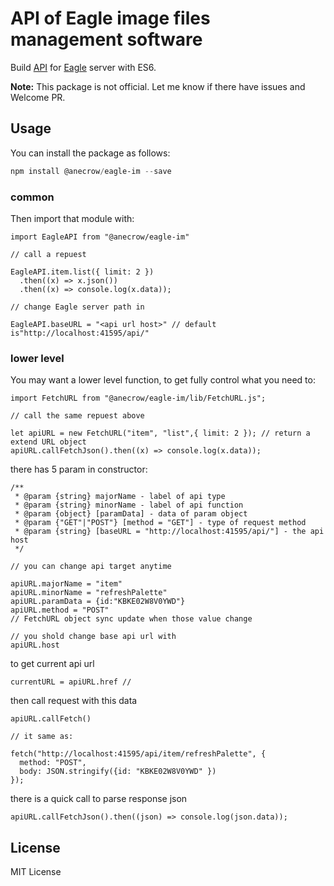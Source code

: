 # API of **Eagle** image files management software

Build [API](https://api.eagle.cool/) for [Eagle](https://eagle.cool/) server with ES6.

**Note:** This package is not official. Let me know if there have issues and Welcome PR.

## Usage

You can install the package as follows:

```Powershell
npm install @anecrow/eagle-im --save
```

### common

Then import that module with:

```ES6
import EagleAPI from "@anecrow/eagle-im"

// call a repuest

EagleAPI.item.list({ limit: 2 })
  .then((x) => x.json())
  .then((x) => console.log(x.data));

// change Eagle server path in

EagleAPI.baseURL = "<api url host>" // default is"http://localhost:41595/api/"
```

### lower level

You may want a lower level function, to get fully control what you need to:

```ES6
import FetchURL from "@anecrow/eagle-im/lib/FetchURL.js";

// call the same repuest above

let apiURL = new FetchURL("item", "list",{ limit: 2 }); // return a extend URL object
apiURL.callFetchJson().then((x) => console.log(x.data));
```

there has 5 param in constructor:

```ES6
/**
 * @param {string} majorName - label of api type
 * @param {string} minorName - label of api function
 * @param {object} [paramData] - data of param object
 * @param {"GET"|"POST"} [method = "GET"] - type of request method
 * @param {string} [baseURL = "http://localhost:41595/api/"] - the api host
 */

// you can change api target anytime

apiURL.majorName = "item"
apiURL.minorName = "refreshPalette"
apiURL.paramData = {id:"KBKE02W8V0YWD"}
apiURL.method = "POST"
// FetchURL object sync update when those value change

// you shold change base api url with
apiURL.host
```

to get current api url

```ES6
currentURL = apiURL.href // 
```

then call request with this data

```ES6
apiURL.callFetch()

// it same as:

fetch("http://localhost:41595/api/item/refreshPalette", {
  method: "POST",
  body: JSON.stringify({id: "KBKE02W8V0YWD" })
});
```

there is a quick call to parse response json

```ES6
apiURL.callFetchJson().then((json) => console.log(json.data));
```

## License

MIT License
